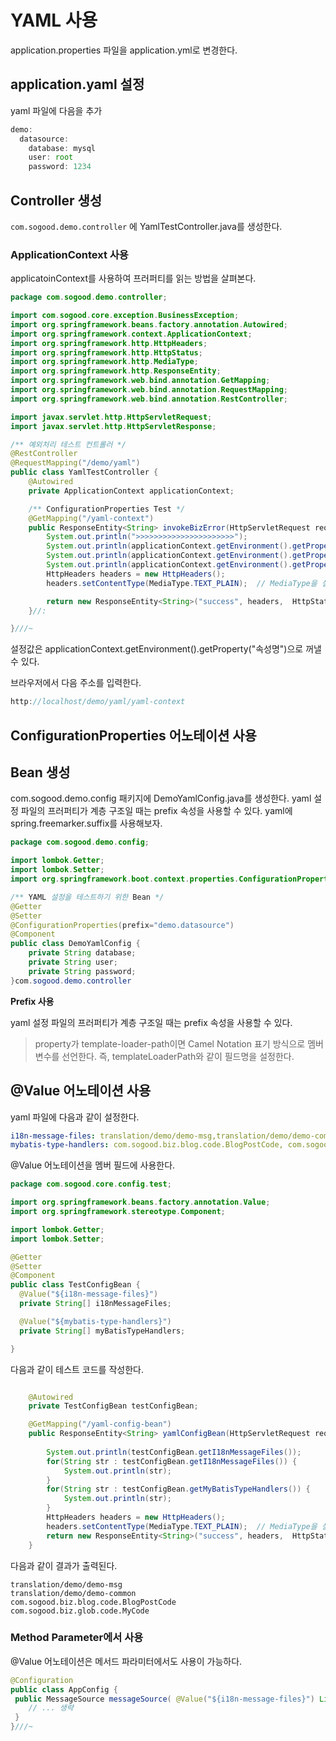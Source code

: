 # YAML 사용 

application.properties 파일을 application.yml로 변경한다. 

## application.yaml 설정

yaml 파일에 다음을 추가

```jsx
demo:
  datasource:
    database: mysql
    user: root
    password: 1234
```

## Controller 생성

`com.sogood.demo.controller` 에 YamlTestController.java를 생성한다.

### ApplicationContext 사용

applicatoinContext를 사용하여 프러퍼티를 읽는 방법을 살펴본다. 

```java
package com.sogood.demo.controller;

import com.sogood.core.exception.BusinessException;
import org.springframework.beans.factory.annotation.Autowired;
import org.springframework.context.ApplicationContext;
import org.springframework.http.HttpHeaders;
import org.springframework.http.HttpStatus;
import org.springframework.http.MediaType;
import org.springframework.http.ResponseEntity;
import org.springframework.web.bind.annotation.GetMapping;
import org.springframework.web.bind.annotation.RequestMapping;
import org.springframework.web.bind.annotation.RestController;

import javax.servlet.http.HttpServletRequest;
import javax.servlet.http.HttpServletResponse;

/** 예외처리 테스트 컨트롤러 */
@RestController
@RequestMapping("/demo/yaml")
public class YamlTestController {
    @Autowired
    private ApplicationContext applicationContext;

    /** ConfigurationProperties Test */
    @GetMapping("/yaml-context")
    public ResponseEntity<String> invokeBizError(HttpServletRequest request, HttpServletResponse response) {
        System.out.println(">>>>>>>>>>>>>>>>>>>>>>");
        System.out.println(applicationContext.getEnvironment().getProperty("demo.datasource.database"));
        System.out.println(applicationContext.getEnvironment().getProperty("demo.datasource.user"));
        System.out.println(applicationContext.getEnvironment().getProperty("demo.datasource.password"));
        HttpHeaders headers = new HttpHeaders();
        headers.setContentType(MediaType.TEXT_PLAIN);  // MediaType을 설정해야 한다.

        return new ResponseEntity<String>("success", headers,  HttpStatus.OK);
    }//:

}///~
```

설정값은 applicationContext.getEnvironment().getProperty("속성명")으로 꺼낼 수 있다. 

브라우저에서 다음 주소를 입력한다. 

```java
http://localhost/demo/yaml/yaml-context
```

## ConfigurationProperties 어노테이션 사용

## Bean 생성

com.sogood.demo.config 패키지에 DemoYamlConfig.java를 생성한다.  yaml 설정 파일의 프러퍼티가 계층 구조일 때는 prefix 속성을 사용할 수 있다. yaml에 spring.freemarker.suffix를 사용해보자.

```java
package com.sogood.demo.config;

import lombok.Getter;
import lombok.Setter;
import org.springframework.boot.context.properties.ConfigurationProperties;

/** YAML 설정을 테스트하기 위한 Bean */
@Getter
@Setter
@ConfigurationProperties(prefix="demo.datasource")
@Component
public class DemoYamlConfig {
    private String database;
    private String user;
    private String password;
}com.sogood.demo.controller

```

**Prefix 사용** 

yaml 설정 파일의 프러퍼티가 계층 구조일 때는 prefix 속성을 사용할 수 있다.

> property가 template-loader-path이면 Camel Notation 표기 방식으로 멤버 변수를 선언한다. 즉, templateLoaderPath와 같이 필드명을 설정한다.




## @Value 어노테이션 사용 

yaml 파일에 다음과 같이 설정한다. 
```yaml
i18n-message-files: translation/demo/demo-msg,translation/demo/demo-common
mybatis-type-handlers: com.sogood.biz.blog.code.BlogPostCode, com.sogood.biz.glob.code.MyCode
```

@Value 어노테이션을 멤버 필드에 사용한다. 
```java
package com.sogood.core.config.test;

import org.springframework.beans.factory.annotation.Value;
import org.springframework.stereotype.Component;

import lombok.Getter;
import lombok.Setter;

@Getter
@Setter
@Component
public class TestConfigBean {
  @Value("${i18n-message-files}")
  private String[] i18nMessageFiles;

  @Value("${mybatis-type-handlers}")
  private String[] myBatisTypeHandlers; 

}
```
다음과 같이 테스트 코드를 작성한다. 
```java

    @Autowired 
    private TestConfigBean testConfigBean; 

    @GetMapping("/yaml-config-bean")
    public ResponseEntity<String> yamlConfigBean(HttpServletRequest request, HttpServletResponse response) {
        
        System.out.println(testConfigBean.getI18nMessageFiles());
        for(String str : testConfigBean.getI18nMessageFiles()) {
            System.out.println(str);
        }
        for(String str : testConfigBean.getMyBatisTypeHandlers()) {
            System.out.println(str);
        }
        HttpHeaders headers = new HttpHeaders();
        headers.setContentType(MediaType.TEXT_PLAIN);  // MediaType을 설정해야 한다.
        return new ResponseEntity<String>("success", headers,  HttpStatus.OK);
    }
```
다음과 같이 결과가 출력된다. 
```shell
translation/demo/demo-msg
translation/demo/demo-common
com.sogood.biz.blog.code.BlogPostCode
com.sogood.biz.glob.code.MyCode
```


### Method Parameter에서 사용 
@Value 어노테이션은 메서드 파라미터에서도 사용이 가능하다. 
```java
@Configuration
public class AppConfig {
 public MessageSource messageSource( @Value("${i18n-message-files}") List<String> basenames) {
    // ... 생략 
 }
}///~
```     




